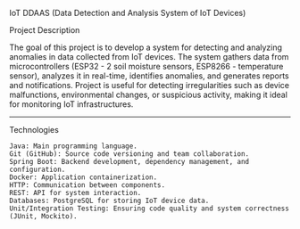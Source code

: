 IoT DDAAS (Data Detection and Analysis System of IoT Devices)

Project Description

The goal of this project is to develop a system for detecting and analyzing anomalies in data collected from IoT devices. The system gathers data from microcontrollers (ESP32 - 2 soil moisture sensors, ESP8266 - temperature sensor), analyzes it in real-time, identifies anomalies, and generates reports and notifications. Project is useful for detecting irregularities such as device malfunctions, environmental changes, or suspicious activity, making it ideal for monitoring IoT infrastructures.

-----------------------------------------------------------------------------------------------------------------------------------------------------------------------------------------------------------------------------------------------------------------
Technologies

    Java: Main programming language.
    Git (GitHub): Source code versioning and team collaboration.
    Spring Boot: Backend development, dependency management, and configuration.
    Docker: Application containerization.
    HTTP: Communication between components.
    REST: API for system interaction.
    Databases: PostgreSQL for storing IoT device data.
    Unit/Integration Testing: Ensuring code quality and system correctness (JUnit, Mockito).
